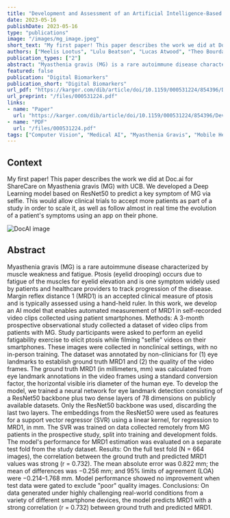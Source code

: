 ```yaml
---
title: "Development and Assessment of an Artificial Intelligence-Based Tool for Ptosis Measurement in Adult Myasthenia Gravis Patients Using Selfie Video Clips Recorded on Smartphones"
date: 2023-05-16
publishDate: 2023-05-16
type: "publications"
image: "/images/mg_image.jpeg"
short_text: "My first paper! This paper describes the work we did at Doc.ai for ShareCare on Myasthenia gravis (MG) with UCB. We developed a Deep Learning model based on ResNet50 to predict a key symptom of MG via selfie. This would allow clinical trials to accept more patients as part of a study in order to scale it, as well as follow almost in real time the evolution of a patient's symptoms using an app on their phone."
authors: ["Meelis Lootus", "Lulu Beatson", "Lucas Atwood", "Theo Bourdais", "Sandra Steyaert", "Chethan Sarabu", "Zeenia Framroze", "Harriet Dickinson", "Jean-Christophe Steels", "Emily Lewis", "Nirav R Shah", "Francesca Rinaldo"]
publication_types: ["2"]
abstract: "Myasthenia gravis (MG) is a rare autoimmune disease characterized by muscle weakness and fatigue. Ptosis (eyelid drooping) occurs due to fatigue of the muscles for eyelid elevation and is one symptom widely used by patients and healthcare providers to track progression of the disease. Margin reflex distance 1 (MRD1) is an accepted clinical measure of ptosis and is typically assessed using a hand-held ruler. In this work, we develop an AI model that enables automated measurement of MRD1 in self-recorded video clips collected using patient smartphones. Methods: A 3-month prospective observational study collected a dataset of video clips from patients with MG. Study participants were asked to perform an eyelid fatigability exercise to elicit ptosis while filming \"selfie\" videos on their smartphones. These images were collected in nonclinical settings, with no in-person training. The dataset was annotated by non-clinicians for (1) eye landmarks to establish ground truth MRD1 and (2) the quality of the video frames. The ground truth MRD1 (in millimeters, mm) was calculated from eye landmark annotations in the video frames using a standard conversion factor, the horizontal visible iris diameter of the human eye. To develop the model, we trained a neural network for eye landmark detection consisting of a ResNet50 backbone plus two dense layers of 78 dimensions on publicly available datasets. Only the ResNet50 backbone was used, discarding the last two layers. The embeddings from the ResNet50 were used as features for a support vector regressor (SVR) using a linear kernel, for regression to MRD1, in mm. The SVR was trained on data collected remotely from MG patients in the prospective study, split into training and development folds. The model's performance for MRD1 estimation was evaluated on a separate test fold from the study dataset. Results: On the full test fold (N = 664 images), the correlation between the ground truth and predicted MRD1 values was strong (r = 0.732). The mean absolute error was 0.822 mm; the mean of differences was −0.256 mm; and 95% limits of agreement (LOA) were −0.214–1.768 mm. Model performance showed no improvement when test data were gated to exclude \"poor\" quality images. Conclusions: On data generated under highly challenging real-world conditions from a variety of different smartphone devices, the model predicts MRD1 with a strong correlation (r = 0.732) between ground truth and predicted MRD1."
featured: false
publication: "Digital Biomarkers"
publication_short: "Digital Biomarkers"
url_pdf: "https://karger.com/dib/article/doi/10.1159/000531224/854396/Development-and-Assessment-of-an-Artificial"
url_preprint: "/files/000531224.pdf"
links:
- name: "Paper"
  url: "https://karger.com/dib/article/doi/10.1159/000531224/854396/Development-and-Assessment-of-an-Artificial"
- name: "PDF"
  url: "/files/000531224.pdf"
tags: ["Computer Vision", "Medical AI", "Myasthenia Gravis", "Mobile Health"]
---
```



## Context

My first paper! This paper describes the work we did at Doc.ai for ShareCare on Myasthenia gravis (MG) with UCB. We developed a Deep Learning model based on ResNet50 to predict a key symptom of MG via selfie. This would allow clinical trials to accept more patients as part of a study in order to scale it, as well as follow almost in real time the evolution of a patient's symptoms using an app on their phone.

![DocAI image](/images/mg_image.jpeg)

## Abstract

Myasthenia gravis (MG) is a rare autoimmune disease characterized by muscle weakness and fatigue. Ptosis (eyelid drooping) occurs due to fatigue of the muscles for eyelid elevation and is one symptom widely used by patients and healthcare providers to track progression of the disease. Margin reflex distance 1 (MRD1) is an accepted clinical measure of ptosis and is typically assessed using a hand-held ruler. In this work, we develop an AI model that enables automated measurement of MRD1 in self-recorded video clips collected using patient smartphones. Methods: A 3-month prospective observational study collected a dataset of video clips from patients with MG. Study participants were asked to perform an eyelid fatigability exercise to elicit ptosis while filming "selfie" videos on their smartphones. These images were collected in nonclinical settings, with no in-person training. The dataset was annotated by non-clinicians for (1) eye landmarks to establish ground truth MRD1 and (2) the quality of the video frames. The ground truth MRD1 (in millimeters, mm) was calculated from eye landmark annotations in the video frames using a standard conversion factor, the horizontal visible iris diameter of the human eye. To develop the model, we trained a neural network for eye landmark detection consisting of a ResNet50 backbone plus two dense layers of 78 dimensions on publicly available datasets. Only the ResNet50 backbone was used, discarding the last two layers. The embeddings from the ResNet50 were used as features for a support vector regressor (SVR) using a linear kernel, for regression to MRD1, in mm. The SVR was trained on data collected remotely from MG patients in the prospective study, split into training and development folds. The model's performance for MRD1 estimation was evaluated on a separate test fold from the study dataset. Results: On the full test fold (N = 664 images), the correlation between the ground truth and predicted MRD1 values was strong (r = 0.732). The mean absolute error was 0.822 mm; the mean of differences was −0.256 mm; and 95% limits of agreement (LOA) were −0.214–1.768 mm. Model performance showed no improvement when test data were gated to exclude "poor" quality images. Conclusions: On data generated under highly challenging real-world conditions from a variety of different smartphone devices, the model predicts MRD1 with a strong correlation (r = 0.732) between ground truth and predicted MRD1.
